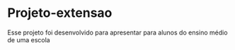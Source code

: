 # Projeto-extensao
Esse projeto foi desenvolvido para apresentar para alunos do ensino médio de uma escola
